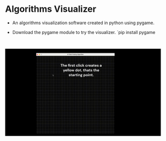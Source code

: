 # Algorithms Visualizer
- An algorithms visualization software created in python using pygame.

- Download the pygame module to try the visualizer.
  `pip install pygame

<br />

<p align="center">
   <img src="demo.gif" />
</p>
